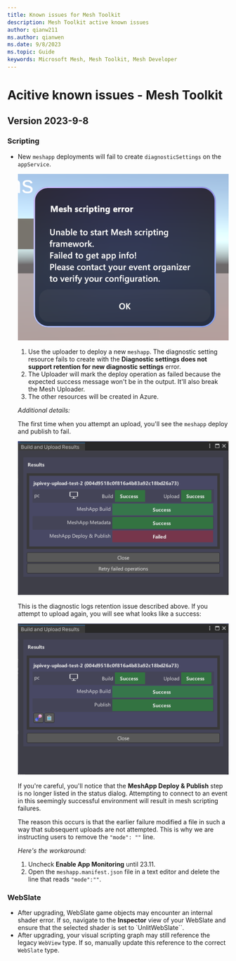 ```yaml
---
title: Known issues for Mesh Toolkit
description: Mesh Toolkit active known issues
author: qianw211    
ms.author: qianwen
ms.date: 9/8/2023
ms.topic: Guide
keywords: Microsoft Mesh, Mesh Toolkit, Mesh Developer
---
```


# Acitive known issues - Mesh Toolkit

## Version 2023-9-8

### Scripting

* New `meshapp` deployments will fail to create `diagnosticSettings` on the `appService`.

    ![A screenshot of the Mesh scripting error](media/mesh-scripting-error.png)

    1. Use the uploader to deploy a new `meshapp`. The diagnostic setting resource fails to create with the **Diagnostic settings does not support retention for new diagnostic settings** error.
    1. The Uploader will mark the deploy operation as failed because the expected success message won't be in the output. It'll also break the Mesh Uploader.
    1. The other resources will be created in Azure.

    *Additional details:*

    The first time when you attempt an upload, you'll see the `meshapp` deploy and publish to fail.

    ![A screenshot of the Build and Upload Results dialog](media/build-upload-results-dialog.png)

    This is the diagnostic logs retention issue described above. If you attempt to upload again, you will see what looks like a success:

    ![A screenshot of the Build and Upload Results dialog indicating a success](media/build-upload-results-dialog-success.png)

    If you're careful, you'll notice that the **MeshApp Deploy & Publish** step is no longer listed in the status dialog.  Attempting to connect to an event in this seemingly successful environment will result in mesh scripting failures.

    The reason this occurs is that the earlier failure modified a file in such a way that subsequent uploads are not attempted.  This is why we are instructing users to remove the `"mode": ""` line.

    *Here's the workaround:*

    1. Uncheck **Enable App Monitoring** until 23.11.
    1. Open the `meshapp.manifest.json` file in a text editor and delete the line that reads `"mode":""`. 

### WebSlate

* After upgrading, WebSlate game objects may encounter an internal shader error. If so, navigate to the **Inspector** view of your WebSlate and ensure that the selected shader is set to `UnlitWebSlate``.
* After upgrading, your visual scripting graph may still reference the legacy `WebView` type. If so, manually update this reference to the correct `WebSlate` type.

